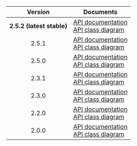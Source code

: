 | Version | Documents |
|:---:|---|
| **2.5.2 (latest stable)** | [API documentation](latest-stable)<br>[API class diagram](2.5.2/api_class_diagram.svg) |
| 2.5.1 | [API documentation](2.5.1)<br>[API class diagram](2.5.1/api_class_diagram.svg) |
| 2.5.0 | [API documentation](2.5.0)<br>[API class diagram](2.5.0/api_class_diagram.svg) |
| 2.3.1 | [API documentation](2.3.1)<br>[API class diagram](2.3.1/api_class_diagram.svg) |
| 2.3.0 | [API documentation](2.3.0)<br>[API class diagram](2.3.0/api_class_diagram.svg) |
| 2.2.0 | [API documentation](2.2.0)<br>[API class diagram](2.2.0/api_class_diagram.svg) |
| 2.0.0 | [API documentation](2.0.0)<br>[API class diagram](2.0.0/api_class_diagram.svg) |
